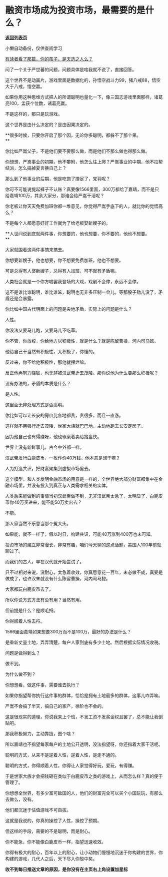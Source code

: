 # 融资市场成为投资市场，最需要的是什么？

[**返回列表页**](/gzh/记忆承载3)

小懒自动备份，仅供查阅学习

[有读者看了那篇，你的孩子，是天选之人么？  
](http://mp.weixin.qq.com/s?__biz=MzU3NDc5Nzc0NQ==&mid=2247527070&idx=2&sn=960b1ad832d7386f855d2d2c45175236&chksm=fd2ec840ca5941565f2e5dc541d8505874d3ad92bf7ab12d82b322ef374bcbd53dbbd1b58d74&scene=21#wechat_redirect)

问了一个关于严世蕃的问题，问题具体是啥我就不说了，直接回答。  

这个世界不是动画片，游戏里面是数据化的，孙悟空战斗力99，猪八戒88，悟空大于八戒，悟空赢。

如果你用这种思维方式把人的所谓聪明也量化一下，像三国志游戏里面那样，诸葛亮100，孟获个位数，诸葛亮赢。  

不是这样的，那只是玩游戏。  

这个世界是由什么决定的？是由因果决定的。

 **很多时候，只要你开启了那个因，无论你多聪明，都躲不了那个果。  
**

你比如严嵩父子，不是他们要不要那么做，而是他们不那么做也得那么做。  

你想想，严嵩事业的初期，他不攀附，他怎么往上爬？严嵩事业的中期，他不拉帮结派，怎么搞掉夏言换自己上？  

那么到了他事业的后期，他是吃饱了捞足了，党羽呢？  

你可不可能说提起裤子不认账？真要像1566里面，300万都给了嘉靖，而不是只给嘉靖100万，其余大家分，那谁会给严嵩干活呢？  

你老板让你天天免费加班你都一堆意见，你觉得严嵩手底下的人，就比你的觉悟高么？  

不是每个人都愿意好好工作就为了给老板娶新嫂子的。  

 **人世间说到底就两件事，你想要的，他也想要，你不要的，他也不想要。  
**

大家就围着这两件事搞来搞去。

你想要新嫂子，他也想要，你不想要免费加班，他也不想要。

可是总得有人娶新嫂子，总得有人加班，可不就有矛盾嘛。

人类社会就是一个你方唱罢我登场的大戏，戏剧不会停，永远不会停。  

这不是谁比谁聪明，谁比谁笨，聪明也无非多压制一会儿，等那股子劲儿没了，矛盾还是会暴露。  

你比如中国古代明面上的问题是央地矛盾，实际上的问题是什么？

人性。

你没法又要马儿跑，又要马儿不吃草。  

你不管，你放权，你给地方以积极性，就是什么？就是陈留曹操，河内司马懿。  

他给自己干当然有积极性，太积极了，你懂的。  

反过来，你不给他积极性，那他就摆烂嘛。

反正他再努力赚钱，也无非被汉武帝迁去茂陵。那你说他为什么要那么积极呢？  

没有办法的，矛盾的本质是什么？  

是人性。

这里面无非处理方式是否高明。  

你比如可以让长安的房价比各地都贵，贵很多，而且一直涨。  

这样就不用强行迁去茂陵，世家大族就巴巴地，主动地跑去长安定居了。

因为他自己也有得赚呀，他也琢磨着卖给接盘侠。  

世界上没有新鲜事儿，古今中外都一样。

汉武帝发行白鹿皮币，一枚作价40万钱，他本意是想干嘛？  

人为打造共识，把财富聚集到虚拟市场里去。

这个模型，和人类发明金融市场的用意是一样的，全世界绝大部分财富都集中在金融市场里，并没有投入到真正与人类需求相关的实体。

人类后来能做到的事情当初汉武帝做不到，无非汉武帝太急了，太明显了，白鹿皮币你40万买进来，能不能50万卖出去？

不能。

那人家当然不乐意当那个冤大头。

如果能，就不一样了，假以时日，构建共识，可能40万涨到400万也未可知。  

投资市场的建立非常漫长，非常有趣，咱们今天聊的这点话题，美国人100年前就聊过了。  

而我们的古人，早在汉代就开始尝试了。  

只不过相对来说，没耐心，太急着收效，你真愿意花一百年，未必做不成，真要是做成了，也许汉末就没有什么陈留曹操，河内司马懿。  

大家都玩白鹿皮币去了。  

所以你说方式方法有没有用？当然有用。  

但前提是什么？是顺毛捋。  

你得顺着人性去捋。  

1566里面嘉靖如果想要300万而不是100万，最好的办法是什么？  

是重新丈量土地，弄弄清楚，每户人家到底有多少土地。然后根据实际情况收税。

问题是做得到么？

做不到。

为什么做不到？

你想想看，做这件事，需要谁去执行？

如果你指望帮你执行这件事的群体，恰恰是拥有土地最多的群体，这事儿咋弄嘛。

严嵩不会搞了半天，搞自己的家产，徐阶也不会的。

这是很现实的道理，你说我来上个班，不发工资不发奖金权且罢了，总不能让我倒贴吧。

那我积极努力，主动靠拢，图个啥？

所以嘉靖也不指望每家每户的土地公开透明，没法指望呀，你还指着大家干活呢。

聪明的方式，从来不是逆着人性，逆着人性，是走不通的。  

聪明的方式，你得顺着人性，你得让人家觉得好玩，爱玩，有得赚。  

于是世家大族才会把钱砸在类似于白鹿皮币之类的游戏上，从而怎么样？真的便于管理了。  

你想想全世界，有多少富可敌国的人，他们的财富完全可以买个小国玩玩，有那么去做么，没有。

他们都沉迷于估值游戏不可自拔。

这就是我说的，你真的操控了人性，操控了预期。  

但这样的手段，需要的不是聪明，而是耐心。  

你不能急，你不能像白鹿皮币一样，指望迅速收效。

你得有极大的耐心，百年以上的耐心，让小动物们慢慢地沉迷于你构建的世界，你构建的游戏，几代人之后，天下尽入你彀中矣。

 **收不到每日推送文章的原因，是你没有在主页右上角设置加星标**

